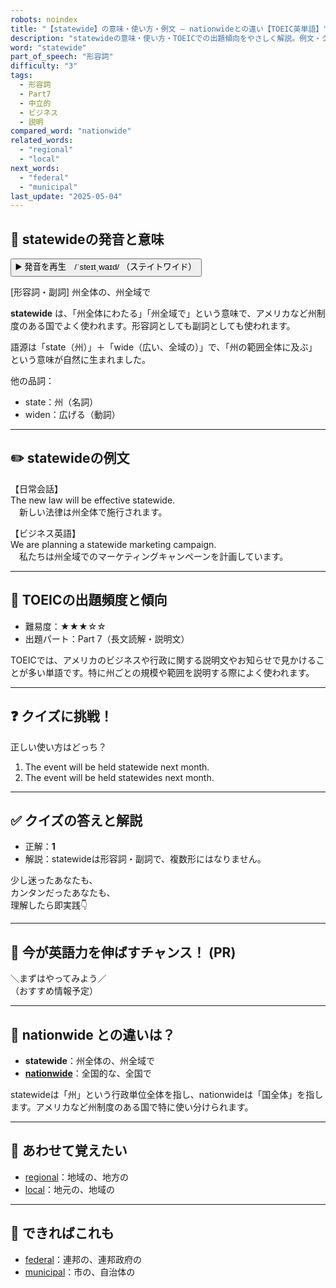 ```yaml
---
robots: noindex
title: "【statewide】の意味・使い方・例文 ― nationwideとの違い【TOEIC英単語】"
description: "statewideの意味・使い方・TOEICでの出題傾向をやさしく解説。例文・クイズ付きでnationwideとの違いもわかりやすく学べます。"
word: "statewide"
part_of_speech: "形容詞"
difficulty: "3"
tags:
  - 形容詞
  - Part7
  - 中立的
  - ビジネス
  - 説明
compared_word: "nationwide"
related_words:
  - "regional"
  - "local"
next_words:
  - "federal"
  - "municipal"
last_update: "2025-05-04"
---
```


## 🔰 statewideの発音と意味

<button class="play-audio" onclick="playTTS('statewide')">
  <span class="play-audio-main">
    ▶️ 発音を再生　/ˈsteɪtˌwaɪd/
  </span>
  <span class="play-audio-sub">
    （ステイトワイド）
  </span>
</button>

[形容詞・副詞] 州全体の、州全域で

**statewide** は、「州全体にわたる」「州全域で」という意味で、アメリカなど州制度のある国でよく使われます。形容詞としても副詞としても使われます。

語源は「state（州）」＋「wide（広い、全域の）」で、「州の範囲全体に及ぶ」という意味が自然に生まれました。

他の品詞：  
- state：州（名詞）
- widen：広げる（動詞）

---

## ✏️ statewideの例文

【日常会話】  
The new law will be effective statewide.  
　新しい法律は州全体で施行されます。

【ビジネス英語】  
We are planning a statewide marketing campaign.  
　私たちは州全域でのマーケティングキャンペーンを計画しています。

---

## 🎯 TOEICの出題頻度と傾向

- 難易度：★★★☆☆
- 出題パート：Part 7（長文読解・説明文）

TOEICでは、アメリカのビジネスや行政に関する説明文やお知らせで見かけることが多い単語です。特に州ごとの規模や範囲を説明する際によく使われます。

---

## ❓ クイズに挑戦！

正しい使い方はどっち？

1. The event will be held statewide next month.  
2. The event will be held statewides next month.

---

## ✅ クイズの答えと解説

- 正解：**1**
- 解説：statewideは形容詞・副詞で、複数形にはなりません。

少し迷ったあなたも、  
カンタンだったあなたも、  
理解したら即実践👇️

---

## 🚀 今が英語力を伸ばすチャンス！ (PR)

<div class="info-center">
＼まずはやってみよう／<br>  
（おすすめ情報予定）
</div>

---

## 🤔  nationwide との違いは？

- **statewide**：州全体の、州全域で
- **[nationwide](/word/nationwide/)**：全国的な、全国で

statewideは「州」という行政単位全体を指し、nationwideは「国全体」を指します。アメリカなど州制度のある国で特に使い分けられます。

---

## 🧩 あわせて覚えたい

- [regional](/word/regional/)：地域の、地方の
- [local](/word/local/)：地元の、地域の

---

## 📖 できればこれも

- [federal](/word/federal/)：連邦の、連邦政府の
- [municipal](/word/municipal/)：市の、自治体の

<!-- cvid: aid23_bid08 -->

